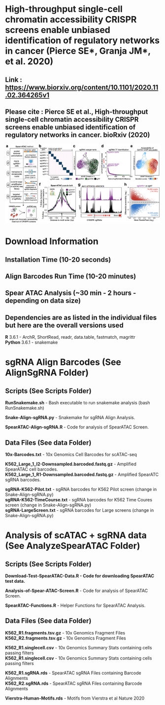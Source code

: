 # High-throughput single-cell chromatin accessibility CRISPR screens enable unbiased identification of regulatory networks in cancer (Pierce SE*, Granja JM*, et al. 2020)

## **Link** : https://www.biorxiv.org/content/10.1101/2020.11.02.364265v1

## Please cite : Pierce SE et al., High-throughput single-cell chromatin accessibility CRISPR screens enable unbiased identification of regulatory networks in cancer. bioRxiv (2020) <br/>

![](Images/Figure1.png)

# Download Information

## Installation Time (10-20 seconds)
## Align Barcodes Run Time (10-20 minutes)
## Spear ATAC Analysis (~30 min - 2 hours - depending on data size)
## Dependencies are as listed in the individual files but here are the overall versions used
**R** 3.6.1 - ArchR, ShortRead, readr, data.table, fastmatch, magrittr <br/>
**Python** 3.6.1 - snakemake

# sgRNA Align Barcodes (See AlignSgRNA Folder)

## Scripts (See Scripts Folder)

**RunSnakemake.sh** - Bash executable to run snakemake analysis (bash RunSnakemake.sh)

**Snake-Align-sgRNA.py** - Snakemake for sgRNA Align Analysis.

**SpearATAC-Align-sgRNA.R** - Code for analysis of SpearATAC Screen. 

## Data Files (See data Folder)

**10x-Barcodes.txt** - 10x Genomics Cell Barcodes for scATAC-seq <br/>

**K562_Large_1_I2-Downsampled.barcoded.fastq.gz** - Amplified SpearATAC cell barcodes. <br/>
**K562_Large_1_R1-Downsampled.barcoded.fastq.gz** - Amplified SpearATC sgRNA barcodes. <br/>

**sgRNA-K562-Pilot.txt** - sgRNA barcodes for K562 Pilot screen (change in Snake-Align-sgRNA.py) <br/>
**sgRNA-K562-TimeCourse.txt** - sgRNA barcodes for K562 Time Coures screen (change in Snake-Align-sgRNA.py) <br/>
**sgRNA-LargeScreen.txt** - sgRNA barcodes for Large screens (change in Snake-Align-sgRNA.py) <br/>

# Analysis of scATAC + sgRNA data (See AnalyzeSpearATAC Folder)

## Scripts (See Scripts Folder)

**Download-Test-SpearATAC-Data.R - Code for downloading SpearATAC test data.** 

**Analysis-of-Spear-ATAC-Screen.R** - Code for analysis of SpearATAC Screen. 

**SpearATAC-Functions.R** - Helper Functions for SpearATAC Analysis. 

## Data Files (See data Folder)

**K562_R1.fragments.tsv.gz** - 10x Genomics Fragment Files <br/>
**K562_R2.fragments.tsv.gz** - 10x Genomics Fragment Files <br/>

**K562_R1.singlecell.csv** - 10x Genomics Summary Stats containing cells passing filters <br/>
**K562_R1.singlecell.csv** - 10x Genomics Summary Stats containing cells passing filters <br/>

**K562_R1.sgRNA.rds** - SpearATAC sgRNA Files containing Barcode Alignments <br/>
**K562_R2.sgRNA.rds** - SpearATAC sgRNA Files containing Barcode Alignments <br/>

**Vierstra-Human-Motifs.rds** - Motifs from Vierstra et al Nature 2020
